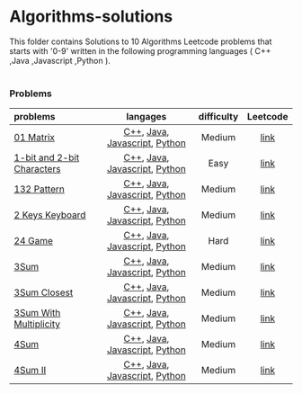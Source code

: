 # Algorithms-solutions
This folder contains Solutions to 10 Algorithms Leetcode problems that starts with '0-9' written in the following programming languages ( C++ ,Java ,Javascript ,Python ).<br><br>
### Problems ###
|problems|langages|difficulty|Leetcode|
|:-------|:------:|:--------:|:------:|
|[01 Matrix](https://github.com/AnasImloul/Leetcode-solutions/tree/main/scripts/algorithms/0-9/01%20Matrix/)|[C++](https://github.com/AnasImloul/Leetcode-solutions/tree/main/scripts/algorithms/0-9/01%20Matrix/01%20Matrix.cpp), [Java](https://github.com/AnasImloul/Leetcode-solutions/tree/main/scripts/algorithms/0-9/01%20Matrix/01%20Matrix.java), [Javascript](https://github.com/AnasImloul/Leetcode-solutions/tree/main/scripts/algorithms/0-9/01%20Matrix/01%20Matrix.js), [Python](https://github.com/AnasImloul/Leetcode-solutions/tree/main/scripts/algorithms/0-9/01%20Matrix/01%20Matrix.py)|Medium|[link](https://leetcode.com/problems/01-matrix)|
|[1-bit and 2-bit Characters](https://github.com/AnasImloul/Leetcode-solutions/tree/main/scripts/algorithms/0-9/1-bit%20and%202-bit%20Characters/)|[C++](https://github.com/AnasImloul/Leetcode-solutions/tree/main/scripts/algorithms/0-9/1-bit%20and%202-bit%20Characters/1-bit%20and%202-bit%20Characters.cpp), [Java](https://github.com/AnasImloul/Leetcode-solutions/tree/main/scripts/algorithms/0-9/1-bit%20and%202-bit%20Characters/1-bit%20and%202-bit%20Characters.java), [Javascript](https://github.com/AnasImloul/Leetcode-solutions/tree/main/scripts/algorithms/0-9/1-bit%20and%202-bit%20Characters/1-bit%20and%202-bit%20Characters.js), [Python](https://github.com/AnasImloul/Leetcode-solutions/tree/main/scripts/algorithms/0-9/1-bit%20and%202-bit%20Characters/1-bit%20and%202-bit%20Characters.py)|Easy|[link](https://leetcode.com/problems/1-bit-and-2-bit-characters)|
|[132 Pattern](https://github.com/AnasImloul/Leetcode-solutions/tree/main/scripts/algorithms/0-9/132%20Pattern/)|[C++](https://github.com/AnasImloul/Leetcode-solutions/tree/main/scripts/algorithms/0-9/132%20Pattern/132%20Pattern.cpp), [Java](https://github.com/AnasImloul/Leetcode-solutions/tree/main/scripts/algorithms/0-9/132%20Pattern/132%20Pattern.java), [Javascript](https://github.com/AnasImloul/Leetcode-solutions/tree/main/scripts/algorithms/0-9/132%20Pattern/132%20Pattern.js), [Python](https://github.com/AnasImloul/Leetcode-solutions/tree/main/scripts/algorithms/0-9/132%20Pattern/132%20Pattern.py)|Medium|[link](https://leetcode.com/problems/132-pattern)|
|[2 Keys Keyboard](https://github.com/AnasImloul/Leetcode-solutions/tree/main/scripts/algorithms/0-9/2%20Keys%20Keyboard/)|[C++](https://github.com/AnasImloul/Leetcode-solutions/tree/main/scripts/algorithms/0-9/2%20Keys%20Keyboard/2%20Keys%20Keyboard.cpp), [Java](https://github.com/AnasImloul/Leetcode-solutions/tree/main/scripts/algorithms/0-9/2%20Keys%20Keyboard/2%20Keys%20Keyboard.java), [Javascript](https://github.com/AnasImloul/Leetcode-solutions/tree/main/scripts/algorithms/0-9/2%20Keys%20Keyboard/2%20Keys%20Keyboard.js), [Python](https://github.com/AnasImloul/Leetcode-solutions/tree/main/scripts/algorithms/0-9/2%20Keys%20Keyboard/2%20Keys%20Keyboard.py)|Medium|[link](https://leetcode.com/problems/2-keys-keyboard)|
|[24 Game](https://github.com/AnasImloul/Leetcode-solutions/tree/main/scripts/algorithms/0-9/24%20Game/)|[C++](https://github.com/AnasImloul/Leetcode-solutions/tree/main/scripts/algorithms/0-9/24%20Game/24%20Game.cpp), [Java](https://github.com/AnasImloul/Leetcode-solutions/tree/main/scripts/algorithms/0-9/24%20Game/24%20Game.java), [Javascript](https://github.com/AnasImloul/Leetcode-solutions/tree/main/scripts/algorithms/0-9/24%20Game/24%20Game.js), [Python](https://github.com/AnasImloul/Leetcode-solutions/tree/main/scripts/algorithms/0-9/24%20Game/24%20Game.py)|Hard|[link](https://leetcode.com/problems/24-game)|
|[3Sum](https://github.com/AnasImloul/Leetcode-solutions/tree/main/scripts/algorithms/0-9/3Sum/)|[C++](https://github.com/AnasImloul/Leetcode-solutions/tree/main/scripts/algorithms/0-9/3Sum/3Sum.cpp), [Java](https://github.com/AnasImloul/Leetcode-solutions/tree/main/scripts/algorithms/0-9/3Sum/3Sum.java), [Javascript](https://github.com/AnasImloul/Leetcode-solutions/tree/main/scripts/algorithms/0-9/3Sum/3Sum.js), [Python](https://github.com/AnasImloul/Leetcode-solutions/tree/main/scripts/algorithms/0-9/3Sum/3Sum.py)|Medium|[link](https://leetcode.com/problems/3sum)|
|[3Sum Closest](https://github.com/AnasImloul/Leetcode-solutions/tree/main/scripts/algorithms/0-9/3Sum%20Closest/)|[C++](https://github.com/AnasImloul/Leetcode-solutions/tree/main/scripts/algorithms/0-9/3Sum%20Closest/3Sum%20Closest.cpp), [Java](https://github.com/AnasImloul/Leetcode-solutions/tree/main/scripts/algorithms/0-9/3Sum%20Closest/3Sum%20Closest.java), [Javascript](https://github.com/AnasImloul/Leetcode-solutions/tree/main/scripts/algorithms/0-9/3Sum%20Closest/3Sum%20Closest.js), [Python](https://github.com/AnasImloul/Leetcode-solutions/tree/main/scripts/algorithms/0-9/3Sum%20Closest/3Sum%20Closest.py)|Medium|[link](https://leetcode.com/problems/3sum-closest)|
|[3Sum With Multiplicity](https://github.com/AnasImloul/Leetcode-solutions/tree/main/scripts/algorithms/0-9/3Sum%20With%20Multiplicity/)|[C++](https://github.com/AnasImloul/Leetcode-solutions/tree/main/scripts/algorithms/0-9/3Sum%20With%20Multiplicity/3Sum%20With%20Multiplicity.cpp), [Java](https://github.com/AnasImloul/Leetcode-solutions/tree/main/scripts/algorithms/0-9/3Sum%20With%20Multiplicity/3Sum%20With%20Multiplicity.java), [Javascript](https://github.com/AnasImloul/Leetcode-solutions/tree/main/scripts/algorithms/0-9/3Sum%20With%20Multiplicity/3Sum%20With%20Multiplicity.js), [Python](https://github.com/AnasImloul/Leetcode-solutions/tree/main/scripts/algorithms/0-9/3Sum%20With%20Multiplicity/3Sum%20With%20Multiplicity.py)|Medium|[link](https://leetcode.com/problems/3sum-with-multiplicity)|
|[4Sum](https://github.com/AnasImloul/Leetcode-solutions/tree/main/scripts/algorithms/0-9/4Sum/)|[C++](https://github.com/AnasImloul/Leetcode-solutions/tree/main/scripts/algorithms/0-9/4Sum/4Sum.cpp), [Java](https://github.com/AnasImloul/Leetcode-solutions/tree/main/scripts/algorithms/0-9/4Sum/4Sum.java), [Javascript](https://github.com/AnasImloul/Leetcode-solutions/tree/main/scripts/algorithms/0-9/4Sum/4Sum.js), [Python](https://github.com/AnasImloul/Leetcode-solutions/tree/main/scripts/algorithms/0-9/4Sum/4Sum.py)|Medium|[link](https://leetcode.com/problems/4sum)|
|[4Sum II](https://github.com/AnasImloul/Leetcode-solutions/tree/main/scripts/algorithms/0-9/4Sum%20II/)|[C++](https://github.com/AnasImloul/Leetcode-solutions/tree/main/scripts/algorithms/0-9/4Sum%20II/4Sum%20II.cpp), [Java](https://github.com/AnasImloul/Leetcode-solutions/tree/main/scripts/algorithms/0-9/4Sum%20II/4Sum%20II.java), [Javascript](https://github.com/AnasImloul/Leetcode-solutions/tree/main/scripts/algorithms/0-9/4Sum%20II/4Sum%20II.js), [Python](https://github.com/AnasImloul/Leetcode-solutions/tree/main/scripts/algorithms/0-9/4Sum%20II/4Sum%20II.py)|Medium|[link](https://leetcode.com/problems/4sum-ii)|